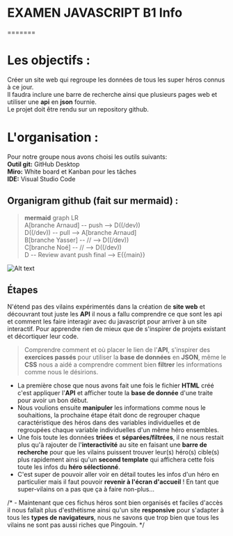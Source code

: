 <h1> EXAMEN JAVASCRIPT B1 Info </h1>
=======

# Les objectifs :
Créer un site web qui regroupe les données de tous les super héros connus à ce jour. </br>
Il faudra inclure une barre de recherche ainsi que plusieurs pages web et utiliser une **api** en **json** fournie. </br>
Le projet doit être rendu sur un repository github. </br>

# L'organisation :

Pour notre groupe nous avons choisi les outils suivants:</br>
    **Outil git:** GitHub Desktop </br>
    **Miro:** White board et Kanban pour les tâches </br>
    **IDE:** Visual Studio Code </br>

## Organigram github (fait sur mermaid) :

>**mermaid** graph LR</br>A[branche Arnaud] -- push --> D((/dev))</br>D((/dev)) -- pull --> A[branche Arnaud]</br>B[branche Yasser] -- // --> D((/dev))</br>C[branche Noé] -- // --> D((/dev))</br>D -- Review avant push final --> E{{main}}</br>

 ![Alt text](https://i.imgur.com/OK8ltmW.png "Fait sur mermaid") </br>

## Étapes

N'étend pas des vilains expérimentés dans la création de **site web** et découvrant tout juste les **API** il nous a fallu comprendre ce que sont les api et comment les faire interagir avec du javascript pour arriver à un site interactif. Pour apprendre rien de mieux que de s'inspirer de projets existant et décortiquer leur code.

>Comprendre comment et où placer le lien de l'**API**, s'inspirer des **exercices passés** pour utiliser la **base de données** en **JSON**,
>même le **CSS** nous a aidé a comprendre comment bien **filtrer** les informations comme nous le désirions.

- La première chose que nous avons fait une fois le fichier **HTML** créé c'est appliquer l'**API** et afficher toute la **base de donnée** d'une traite pour avoir un bon début.
- Nous voulions ensuite **manipuler** les informations comme nous le souhaitions, la prochaine étape était donc de regrouper chaque caractéristique des héros dans des variables individuelles et de regroupées chaque variable individuelles d'un même héro ensembles.
- Une fois toute les données **triées** et **séparées/filtrées**, il ne nous restait plus qu'à rajouter de l'**interactivité** au site en faisant une **barre de recherche** pour que les vilains puissent trouver leur(s) héro(s) cible(s) plus rapidement ainsi qu'un **second template** qui affichera cette fois toute les infos du **héro sélectionné**.
- C'est super de pouvoir aller voir en détail toutes les infos d'un héro en particulier mais il faut pouvoir **revenir à l'écran d'accueil** ! En tant que super-vilains on a pas que ça à faire non-plus...

/* - Maintenant que ces fichus héros sont bien organisés et faciles d'accès il nous fallait plus d'esthétisme ainsi qu'un site **responsive** pour s'adapter à tous les **types de navigateurs**, nous ne savons que trop bien que tous les vilains ne sont pas aussi riches que Pingouin. */